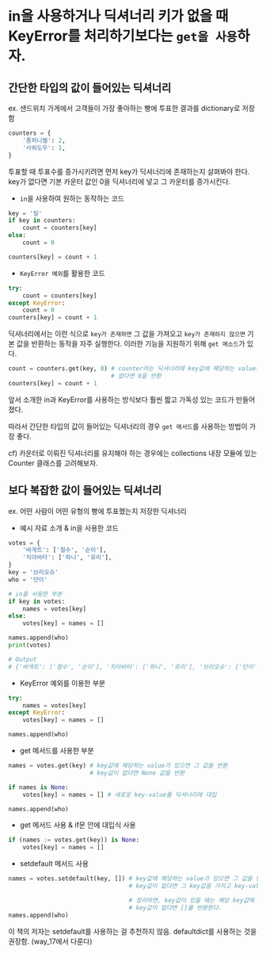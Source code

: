 # in을 사용하거나 딕셔너리 키가 없을 때 KeyError를 처리하기보다는 `get을 사용`하자. 

## 간단한 타입의 값이 들어있는 딕셔너리 
ex. 샌드위치 가게에서 고객들이 가장 좋아하는 빵에 투표한 결과를 dictionary로 저장함 
``` python
counters = {
    '폼퍼니켈': 2,
    '사워도우': 1,
}
```

투표할 때 투표수를 증가시키려면 먼저 key가 딕셔너리에 존재하는지 살펴봐야 한다.  
key가 없다면 기본 카운터 값인 0을 딕셔너리에 넣고 그 카운터를 증가시킨다. 

- `in`을 사용하여 원하는 동작하는 코드
``` python
key = '밀'
if key in counters:
    count = counters[key]
else:
    count = 0

counters[key] = count + 1
```

- `KeyError 예외`를 활용한 코드
``` python
try:
    count = counters[key]
except KeyError:
    count = 0
counters[key] = count + 1
```

딕셔너리에서는 이런 식으로 `key가 존재하면` 그 값을 가져오고 `key가 존재하지 않으면` 기본 값을 반환하는 동작을 자주 실행한다. 
이러한 기능을 지원하기 위해 `get 메소드`가 있다.

``` python
count = counters.get(key, 0) # counter라는 딕셔너리에 key값에 해당하는 value가 있다면 그걸 반환
                             # 없다면 0을 반환 
counters[key] = count + 1
```

앞서 소개한 in과 KeyError를 사용하는 방식보다 훨씬 짧고 가독성 있는 코드가 만들어졌다. 

따라서 간단한 타입의 값이 들어있는 딕셔너리의 경우 `get 메서드`를 사용하는 방법이 가장 좋다. 

cf) 카운터로 이뤄진 딕셔너리를 유지해야 하는 경우에는 collections 내장 모듈에 있는 Counter 클래스를 고려해보자. 

## 보다 복잡한 값이 들어있는 딕셔너리 

ex. 어떤 사람이 어떤 유형의 빵에 투표했는지 저장한 딕셔너리

- 예시 자료 소개 & in을 사용한 코드 
``` python
votes = {
    '바게트': ['철수', '순이'],
    '치아바타': ['하니', '유리'],
}
key = '브리오슈'
who = '단이'

# in을 사용한 부분 
if key in votes:
    names = votes[key]
else:
    votes[key] = names = []

names.append(who)
print(votes)

# Output
# {'바게트': ['철수', '순이'], '치아바타': ['하니', '유리'], '브리오슈': ['단이']}

```

- KeyError 예외를 이용한 부분
``` python
try:
    names = votes[key]
except KeyError:
    votes[key] = names = []

names.append(who)
```

- get 메서드를 사용한 부분
``` python
names = votes.get(key) # key값에 해당하는 value가 있으면 그 값을 반환
                       # key값이 없다면 None 값을 반환

if names is None:
    votes[key] = names = [] # 새로운 key-value를 딕셔너리에 대입 

names.append(who)
```

- get 메서드 사용 & if문 안에 대입식 사용

``` python
if (names := votes.get(key)) is None:
    votes[key] = names = []
```

- setdefault 메서드 사용
``` python
names = votes.setdefault(key, []) # key값에 해당하는 value가 있으면 그 값을 반환
                                  # key값이 없다면 그 key값을 가지고 key-value를 딕셔너리에 직접 대입. 이때, value는 []이다.

                                  # 정리하면, key값이 있을 때는 해당 key값에 대응되는 value를 반환
                                  # key값이 없다면 []를 반환한다. 
names.append(who) 
```

이 책의 저자는 setdefault를 사용하는 걸 추천하지 않음. defaultdict를 사용하는 것을 권장함. (way_17에서 다룬다)









